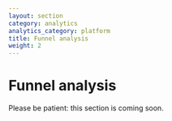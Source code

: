 ```yaml
---
layout: section
category: analytics
analytics_category: platform
title: Funnel analysis
weight: 2
---
```


# Funnel analysis

Please be patient: this section is coming soon.